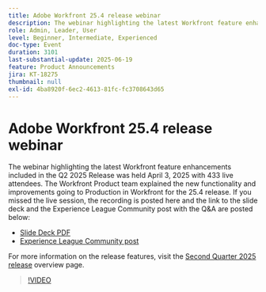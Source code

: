 ```yaml
---
title: Adobe Workfront 25.4 release webinar
description: The webinar highlighting the latest Workfront feature enhancements included in the Q2 2025 Release was held April 3, 2025 with 433 live attendees.
role: Admin, Leader, User
level: Beginner, Intermediate, Experienced
doc-type: Event
duration: 3101
last-substantial-update: 2025-06-19
feature: Product Announcements
jira: KT-18275
thumbnail: null
exl-id: 4ba8920f-6ec2-4613-81fc-fc3708643d65
---
```

# Adobe Workfront 25.4 release webinar

The webinar highlighting the latest Workfront feature enhancements included in the Q2 2025 Release was held April 3, 2025 with 433 live attendees. The Workfront Product team explained the new functionality and improvements going to Production in Workfront for the 25.4 release. If you missed the live session, the recording is posted here and the link to the slide deck and the Experience League Community post with the Q&A are posted below:

* [Slide Deck PDF](https://workfront-experience.s3.us-west-2.amazonaws.com/Training/Guides/Customer+Success+at+Scale/040325+-+25.4+Second+Quarter+2025+Release+Webinar.pdf)
* [Experience League Community post](https://experienceleaguecommunities.adobe.com/t5/workfront-discussions/event-follow-up-adobe-workfront-second-quarter-2025-release/td-p/746716)

For more information on the release features, visit the [Second Quarter 2025 release](https://experienceleague.adobe.com/en/docs/workfront/using/product-announcements/product-releases/release-25-q2/25-q2-release-overview) overview page.


>[!VIDEO](https://video.tv.adobe.com/v/3463798/?learn=on&enablevpops)
